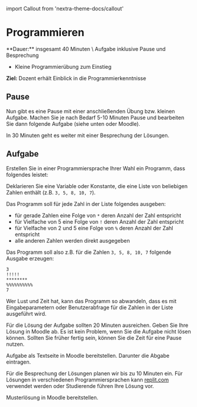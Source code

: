 import Callout from 'nextra-theme-docs/callout'

# Programmieren

<Callout>
  **Dauer:** insgesamt 40 Minuten \
  Aufgabe inklusive Pause und Besprechung

  - Kleine Programmierübung zum Einstieg

  **Ziel:** Dozent erhält Einblick in die Programmierkenntnisse
</Callout>

## Pause 

Nun gibt es eine Pause mit einer anschließenden Übung 
bzw. kleinen Aufgabe. Machen Sie je nach Bedarf 5-10 Minuten
Pause und bearbeiten Sie dann folgende Aufgabe (siehe unten oder
Moodle).

In 30 Minuten geht es weiter mit einer Besprechung der Lösungen.

## Aufgabe

Erstellen Sie in einer Programmiersprache Ihrer Wahl
ein Programm, dass folgendes leistet:

Deklarieren Sie eine Variable oder Konstante, die eine 
Liste von beliebigen Zahlen enthält 
(z.B. `3, 5, 8, 10, 7`).

Das Programm soll für jede Zahl in der Liste folgendes 
ausgeben:

- für gerade Zahlen eine Folge von `*` deren Anzahl der Zahl entspricht 
- für Vielfache von 5 eine Folge von `!` deren Anzahl der Zahl entspricht
- für Vielfache von 2 und 5 eine Folge von `%` deren Anzahl der Zahl entspricht
- alle anderen Zahlen werden direkt ausgegeben

Das Programm soll also z.B. für die Zahlen `3, 5, 8, 10, 7` folgende Ausgabe erzeugen:

```
3
!!!!!
********
%%%%%%%%%%
7
```

Wer Lust und Zeit hat, kann das Programm so abwandeln,
dass es mit Eingabeparametern oder Benutzerabfrage für
die Zahlen in der Liste ausgeführt wird.

Für die Lösung der Aufgabe sollten 20 Minuten ausreichen.
Geben Sie Ihre Lösung in Moodle ab. Es ist kein Problem,
wenn Sie die Aufgabe nicht lösen können. Sollten Sie 
früher fertig sein, können Sie die Zeit für eine Pause 
nutzen.


<Callout type="warning" emoji="👨🏻‍💻">
Aufgabe als Textseite in Moodle bereitstellen. Darunter
die Abgabe eintragen.
</Callout>

Für die Besprechung der Lösungen planen wir bis zu 10
Minuten ein. Für Lösungen in verschiedenen Programmiersprachen
kann [replit.com](https://replit.com) verwendet werden oder
Studierende führen Ihre Lösung vor.

<Callout type="warning">
Musterlösung in Moodle bereitstellen.
</Callout>